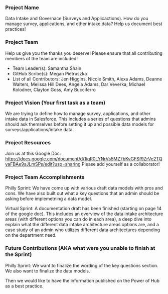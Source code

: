 ### Project Name
Data Intake and Governace (Surveys and Applicactions).
How do you manage survey, applications, and other intake data?  Help us document best practices!

### Project Team
Help us give you the thanks you deserve! Please ensure that all contributing members of the team are included!
* Team Leader(s): Samantha Shain
* GitHub Scribe(s): Megan Pietruszka
* List of all Contributors: 
Jen Higgins, 
Nicole Smith, 
Alexa Adams, 
Deanne Walters, 
Melissa Hill Dees, 
Angela Adams, 
Dar Veverka, 
Michael Kolodner, 
Clayton Goss, 
Amy Bucciferro

### Project Vision (Your first task as a team)

We are trying to define how to manage survey, applications, and other intake data in Salesforce. This includes a series of questions that admins should ask themselves before setting it up and possible data models for surveys/applications/intake data.

### Project Resources
Join us at this Google Doc:  https://docs.google.com/document/d/1iqR0LYNrVs5MZ7bKvGFSf9ZrVe2TQyaFBAe9sJLmSPs/edit?usp=sharing
Please add yourself as a collaborator!

### Project Team Accomplishments
Philly Sprint: We have come up with various draft data models with pros and cons. We have also built out what a key questions that an admin should be asking before implemetning a data model.

Virtual Sprint: A documentation draft has been finished (starting on page 14 of the google doc). This includes an overview of the data intake architecture areas (with different options you can do in each area), a deep dive into explain what the different data intake architecture areas options are, and a case study of an admin who utilizes different data architectures depending on the department need.

### Future Contributions (AKA what were you unable to finish at the Sprint)
Philly Sprint:
We want to finalize the wording of the key questions section. We also want to finalize the data models.

Then we would like to have the information published on the Power of Hub as a best practice.

